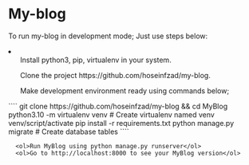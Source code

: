 # My-blog
To run my-blog in development mode; Just use steps below:
<li>
      <ol>Install python3, pip, virtualenv in your system.</ol>
      <ol>Clone the project https://github.com/hoseinfzad/my-blog.</ol>
      <ol>Make development environment ready using commands below;</ol>
            ````  
            git clone https://github.com/hoseinfzad/my-blog && cd MyBlog
            python3.10 -m virtualenv venv  # Create virtualenv named venv
            venv/script/activate
            pip install -r requirements.txt
            python manage.py migrate  # Create database tables
            ````
      
      <ol>Run MyBlog using python manage.py runserver</ol>
      <ol>Go to http://localhost:8000 to see your MyBlog version</ol>
      
</li>
